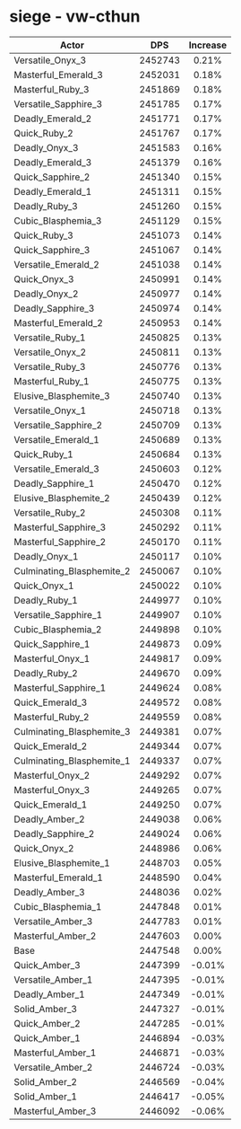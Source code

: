# siege - vw-cthun
| Actor | DPS | Increase |
|---|:---:|:---:|
|Versatile_Onyx_3|2452743|0.21%|
|Masterful_Emerald_3|2452031|0.18%|
|Masterful_Ruby_3|2451869|0.18%|
|Versatile_Sapphire_3|2451785|0.17%|
|Deadly_Emerald_2|2451771|0.17%|
|Quick_Ruby_2|2451767|0.17%|
|Deadly_Onyx_3|2451583|0.16%|
|Deadly_Emerald_3|2451379|0.16%|
|Quick_Sapphire_2|2451340|0.15%|
|Deadly_Emerald_1|2451311|0.15%|
|Deadly_Ruby_3|2451260|0.15%|
|Cubic_Blasphemia_3|2451129|0.15%|
|Quick_Ruby_3|2451073|0.14%|
|Quick_Sapphire_3|2451067|0.14%|
|Versatile_Emerald_2|2451038|0.14%|
|Quick_Onyx_3|2450991|0.14%|
|Deadly_Onyx_2|2450977|0.14%|
|Deadly_Sapphire_3|2450974|0.14%|
|Masterful_Emerald_2|2450953|0.14%|
|Versatile_Ruby_1|2450825|0.13%|
|Versatile_Onyx_2|2450811|0.13%|
|Versatile_Ruby_3|2450776|0.13%|
|Masterful_Ruby_1|2450775|0.13%|
|Elusive_Blasphemite_3|2450740|0.13%|
|Versatile_Onyx_1|2450718|0.13%|
|Versatile_Sapphire_2|2450709|0.13%|
|Versatile_Emerald_1|2450689|0.13%|
|Quick_Ruby_1|2450684|0.13%|
|Versatile_Emerald_3|2450603|0.12%|
|Deadly_Sapphire_1|2450470|0.12%|
|Elusive_Blasphemite_2|2450439|0.12%|
|Versatile_Ruby_2|2450308|0.11%|
|Masterful_Sapphire_3|2450292|0.11%|
|Masterful_Sapphire_2|2450170|0.11%|
|Deadly_Onyx_1|2450117|0.10%|
|Culminating_Blasphemite_2|2450067|0.10%|
|Quick_Onyx_1|2450022|0.10%|
|Deadly_Ruby_1|2449977|0.10%|
|Versatile_Sapphire_1|2449907|0.10%|
|Cubic_Blasphemia_2|2449898|0.10%|
|Quick_Sapphire_1|2449873|0.09%|
|Masterful_Onyx_1|2449817|0.09%|
|Deadly_Ruby_2|2449670|0.09%|
|Masterful_Sapphire_1|2449624|0.08%|
|Quick_Emerald_3|2449572|0.08%|
|Masterful_Ruby_2|2449559|0.08%|
|Culminating_Blasphemite_3|2449381|0.07%|
|Quick_Emerald_2|2449344|0.07%|
|Culminating_Blasphemite_1|2449337|0.07%|
|Masterful_Onyx_2|2449292|0.07%|
|Masterful_Onyx_3|2449265|0.07%|
|Quick_Emerald_1|2449250|0.07%|
|Deadly_Amber_2|2449038|0.06%|
|Deadly_Sapphire_2|2449024|0.06%|
|Quick_Onyx_2|2448986|0.06%|
|Elusive_Blasphemite_1|2448703|0.05%|
|Masterful_Emerald_1|2448590|0.04%|
|Deadly_Amber_3|2448036|0.02%|
|Cubic_Blasphemia_1|2447848|0.01%|
|Versatile_Amber_3|2447783|0.01%|
|Masterful_Amber_2|2447603|0.00%|
|Base|2447548|0.00%|
|Quick_Amber_3|2447399|-0.01%|
|Versatile_Amber_1|2447395|-0.01%|
|Deadly_Amber_1|2447349|-0.01%|
|Solid_Amber_3|2447327|-0.01%|
|Quick_Amber_2|2447285|-0.01%|
|Quick_Amber_1|2446894|-0.03%|
|Masterful_Amber_1|2446871|-0.03%|
|Versatile_Amber_2|2446724|-0.03%|
|Solid_Amber_2|2446569|-0.04%|
|Solid_Amber_1|2446417|-0.05%|
|Masterful_Amber_3|2446092|-0.06%|
